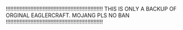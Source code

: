 !!!!!!!!!!!!!!!!!!!!!!!!!!!!!!!!!!!!!!!!!!!!!!!!!!!!!!!!!!!!!!!
THIS IS ONLY A BACKUP OF ORGINAL EAGLERCRAFT. MOJANG PLS NO BAN
!!!!!!!!!!!!!!!!!!!!!!!!!!!!!!!!!!!!!!!!!!!!!!!!!!!!!!!!!!!!!!!
